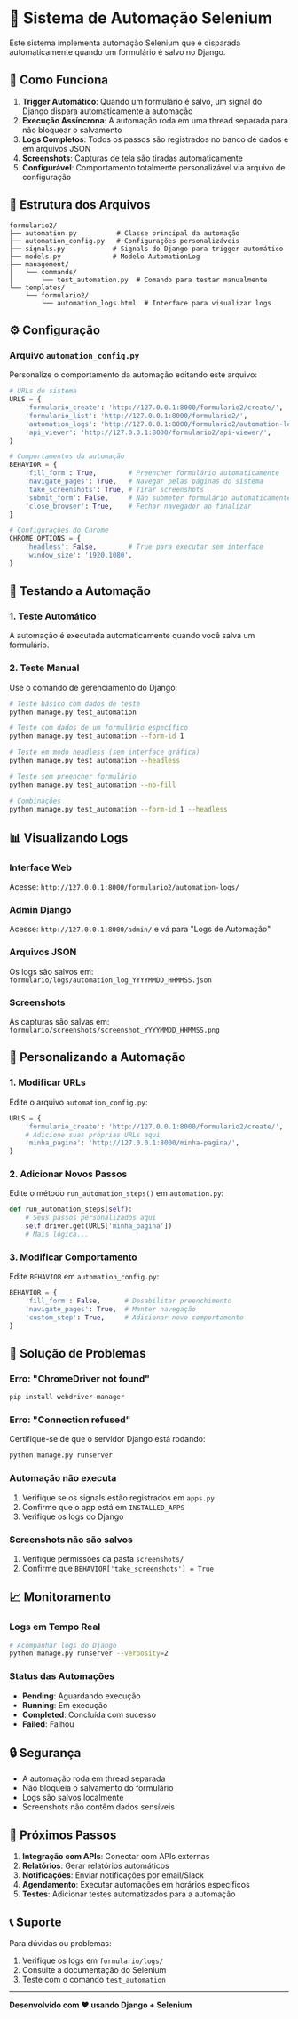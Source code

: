 # 🤖 Sistema de Automação Selenium

Este sistema implementa automação Selenium que é disparada automaticamente quando um formulário é salvo no Django.

## 🚀 Como Funciona

1. **Trigger Automático**: Quando um formulário é salvo, um signal do Django dispara automaticamente a automação
2. **Execução Assíncrona**: A automação roda em uma thread separada para não bloquear o salvamento
3. **Logs Completos**: Todos os passos são registrados no banco de dados e em arquivos JSON
4. **Screenshots**: Capturas de tela são tiradas automaticamente
5. **Configurável**: Comportamento totalmente personalizável via arquivo de configuração

## 📁 Estrutura dos Arquivos

```
formulario2/
├── automation.py          # Classe principal da automação
├── automation_config.py   # Configurações personalizáveis
├── signals.py            # Signals do Django para trigger automático
├── models.py             # Modelo AutomationLog
├── management/
│   └── commands/
│       └── test_automation.py  # Comando para testar manualmente
└── templates/
    └── formulario2/
        └── automation_logs.html  # Interface para visualizar logs
```

## ⚙️ Configuração

### Arquivo `automation_config.py`

Personalize o comportamento da automação editando este arquivo:

```python
# URLs do sistema
URLS = {
    'formulario_create': 'http://127.0.0.1:8000/formulario2/create/',
    'formulario_list': 'http://127.0.0.1:8000/formulario2/',
    'automation_logs': 'http://127.0.0.1:8000/formulario2/automation-logs/',
    'api_viewer': 'http://127.0.0.1:8000/formulario2/api-viewer/',
}

# Comportamentos da automação
BEHAVIOR = {
    'fill_form': True,        # Preencher formulário automaticamente
    'navigate_pages': True,   # Navegar pelas páginas do sistema
    'take_screenshots': True, # Tirar screenshots
    'submit_form': False,     # Não submeter formulário automaticamente
    'close_browser': True,    # Fechar navegador ao finalizar
}

# Configurações do Chrome
CHROME_OPTIONS = {
    'headless': False,        # True para executar sem interface
    'window_size': '1920,1080',
}
```

## 🧪 Testando a Automação

### 1. Teste Automático
A automação é executada automaticamente quando você salva um formulário.

### 2. Teste Manual
Use o comando de gerenciamento do Django:

```bash
# Teste básico com dados de teste
python manage.py test_automation

# Teste com dados de um formulário específico
python manage.py test_automation --form-id 1

# Teste em modo headless (sem interface gráfica)
python manage.py test_automation --headless

# Teste sem preencher formulário
python manage.py test_automation --no-fill

# Combinações
python manage.py test_automation --form-id 1 --headless
```

## 📊 Visualizando Logs

### Interface Web
Acesse: `http://127.0.0.1:8000/formulario2/automation-logs/`

### Admin Django
Acesse: `http://127.0.0.1:8000/admin/` e vá para "Logs de Automação"

### Arquivos JSON
Os logs são salvos em: `formulario/logs/automation_log_YYYYMMDD_HHMMSS.json`

### Screenshots
As capturas são salvas em: `formulario/screenshots/screenshot_YYYYMMDD_HHMMSS.png`

## 🔧 Personalizando a Automação

### 1. Modificar URLs
Edite o arquivo `automation_config.py`:

```python
URLS = {
    'formulario_create': 'http://127.0.0.1:8000/formulario2/create/',
    # Adicione suas próprias URLs aqui
    'minha_pagina': 'http://127.0.0.1:8000/minha-pagina/',
}
```

### 2. Adicionar Novos Passos
Edite o método `run_automation_steps()` em `automation.py`:

```python
def run_automation_steps(self):
    # Seus passos personalizados aqui
    self.driver.get(URLS['minha_pagina'])
    # Mais lógica...
```

### 3. Modificar Comportamento
Edite `BEHAVIOR` em `automation_config.py`:

```python
BEHAVIOR = {
    'fill_form': False,      # Desabilitar preenchimento
    'navigate_pages': True,  # Manter navegação
    'custom_step': True,     # Adicionar novo comportamento
}
```

## 🐛 Solução de Problemas

### Erro: "ChromeDriver not found"
```bash
pip install webdriver-manager
```

### Erro: "Connection refused"
Certifique-se de que o servidor Django está rodando:
```bash
python manage.py runserver
```

### Automação não executa
1. Verifique se os signals estão registrados em `apps.py`
2. Confirme que o app está em `INSTALLED_APPS`
3. Verifique os logs do Django

### Screenshots não são salvos
1. Verifique permissões da pasta `screenshots/`
2. Confirme que `BEHAVIOR['take_screenshots'] = True`

## 📈 Monitoramento

### Logs em Tempo Real
```bash
# Acompanhar logs do Django
python manage.py runserver --verbosity=2
```

### Status das Automações
- **Pending**: Aguardando execução
- **Running**: Em execução
- **Completed**: Concluída com sucesso
- **Failed**: Falhou

## 🔒 Segurança

- A automação roda em thread separada
- Não bloqueia o salvamento do formulário
- Logs são salvos localmente
- Screenshots não contêm dados sensíveis

## 🚀 Próximos Passos

1. **Integração com APIs**: Conectar com APIs externas
2. **Relatórios**: Gerar relatórios automáticos
3. **Notificações**: Enviar notificações por email/Slack
4. **Agendamento**: Executar automações em horários específicos
5. **Testes**: Adicionar testes automatizados para a automação

## 📞 Suporte

Para dúvidas ou problemas:
1. Verifique os logs em `formulario/logs/`
2. Consulte a documentação do Selenium
3. Teste com o comando `test_automation`

---

**Desenvolvido com ❤️ usando Django + Selenium** 